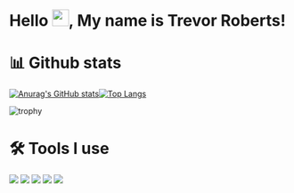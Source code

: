 Hello <img src="https://raw.githubusercontent.com/MartinHeinz/MartinHeinz/master/wave.gif" width="30px">, My name is Trevor Roberts!
=============
 
 
📊 Github stats  
=============

[![Anurag's GitHub stats](https://github-readme-stats.vercel.app/api?username=trulynodejs&show_icons=true&theme=dark)](https://github.com/anuraghazra/github-readme-stats)[![Top Langs](https://github-readme-stats.vercel.app/api/top-langs/?username=trulynodejs&layout=compact)](https://github.com/anuraghazra/github-readme-stats)


![trophy](https://github-profile-trophy.vercel.app/?username=trulynodejs&theme=juicyfresh&no-bg=true&no-frame=true&column=7&")




              


🛠 Tools I use 
=============
![](https://img.shields.io/badge/Node.js-43853D?style=for-the-badge&logo=node.js&logoColor=white) ![](https://img.shields.io/badge/HTML5-E34F26?style=for-the-badge&logo=html5&logoColor=white)
 ![](https://img.shields.io/badge/CSS3-1572B6?style=for-the-badge&logo=css3&logoColor=white) 
 ![](https://img.shields.io/badge/Python-14354C?style=for-the-badge&logo=python&logoColor=white) ![](https://img.shields.io/badge/Alpine_Linux-0D597F?style=for-the-badge&logo=alpine-linux&logoColor=white) 

 

